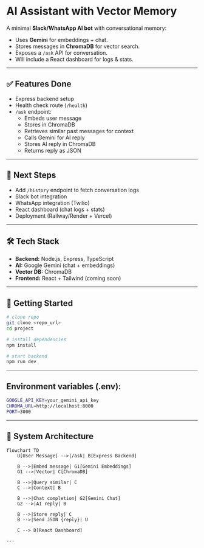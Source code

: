 # AI Assistant with Vector Memory

A minimal **Slack/WhatsApp AI bot** with conversational memory:
- Uses **Gemini** for embeddings + chat.
- Stores messages in **ChromaDB** for vector search.
- Exposes a `/ask` API for conversation.
- Will include a React dashboard for logs & stats.

---

## ✅ Features Done
- Express backend setup
- Health check route (`/health`)
- `/ask` endpoint:
  - Embeds user message
  - Stores in ChromaDB
  - Retrieves similar past messages for context
  - Calls Gemini for AI reply
  - Stores AI reply in ChromaDB
  - Returns reply as JSON

---

## 🚧 Next Steps
- Add `/history` endpoint to fetch conversation logs
- Slack bot integration
- WhatsApp integration (Twilio)
- React dashboard (chat logs + stats)
- Deployment (Railway/Render + Vercel)

---

## 🛠️ Tech Stack
- **Backend:** Node.js, Express, TypeScript  
- **AI:** Google Gemini (chat + embeddings)  
- **Vector DB:** ChromaDB  
- **Frontend:** React + Tailwind (coming soon)

---

## 🚀 Getting Started
```bash
# clone repo
git clone <repo_url>
cd project

# install dependencies
npm install

# start backend
npm run dev
```

---

## Environment variables (.env):
```bash
GOOGLE_API_KEY=your_gemini_api_key
CHROMA_URL=http://localhost:8000
PORT=3000
```

---

## 🚀 System Architecture
```mermaid
flowchart TD
    U[User Message] -->|/ask| B[Express Backend]

    B -->|Embed message| G1[Gemini Embeddings]
    G1 -->|Vector| C[ChromaDB]

    B -->|Query similar| C
    C -->|Context| B

    B -->|Chat completion| G2[Gemini Chat]
    G2 -->|AI reply| B

    B -->|Store reply| C
    B -->|Send JSON {reply}| U

    C --> D[React Dashboard]

---